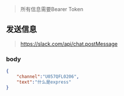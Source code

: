 >   所有信息需要Bearer Token

## 发送信息

>   https://slack.com/api/chat.postMessage

### body

~~~ json
{
    "channel":"U057QFL0206",
    "text":"什么是express"
}
~~~

